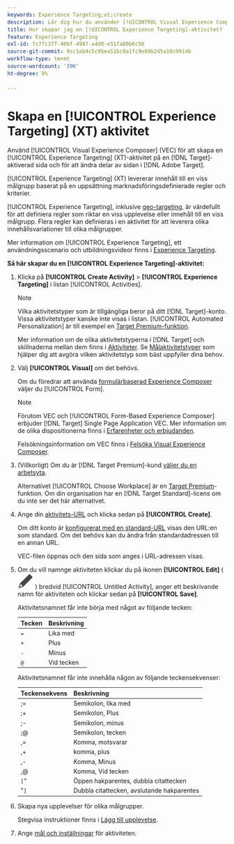 ```yaml
---
keywords: Experience Targeting;xt;create
description: Lär dig hur du använder [!UICONTROL Visual Experience Composer] (VEC) i [!DNL Adobe Target]  för att skapa en [!UICONTROL Experience Targeting]-aktivitet (XT).
title: Hur skapar jag en [!UICONTROL Experience Targeting]-aktivitet?
feature: Experience Targeting
exl-id: fc7fc37f-40bf-4947-a4d0-e51fa09b6c56
source-git-commit: 9cc1eb4c5c95ea51bc0a1fc9e89b245a18c9914b
workflow-type: tm+mt
source-wordcount: '396'
ht-degree: 0%

---
```


# Skapa en [!UICONTROL Experience Targeting] (XT) aktivitet

Använd [!UICONTROL Visual Experience Composer] (VEC) för att skapa en [!UICONTROL Experience Targeting] (XT)-aktivitet på en [!DNL Target]-aktiverad sida och för att ändra delar av sidan i [!DNL Adobe Target].

[!UICONTROL Experience Targeting] (XT) levererar innehåll till en viss målgrupp baserat på en uppsättning marknadsföringsdefinierade regler och kriterier.

[!UICONTROL Experience Targeting], inklusive [geo-targeting](/help/main/c-target/c-audiences/c-target-rules/geo.md), är värdefullt för att definiera regler som riktar en viss upplevelse eller innehåll till en viss målgrupp. Flera regler kan definieras i en aktivitet för att leverera olika innehållsvariationer till olika målgrupper.

Mer information om [!UICONTROL Experience Targeting], ett användningsscenario och utbildningsvideor finns i [Experience Targeting](/help/main/c-activities/t-experience-target/experience-target.md).

**Så här skapar du en [!UICONTROL Experience Targeting]-aktivitet:**

1. Klicka på **[!UICONTROL Create Activity]** > **[!UICONTROL Experience Targeting]** i listan [!UICONTROL Activities].

   >[!NOTE]
   >
   >Vilka aktivitetstyper som är tillgängliga beror på ditt [!DNL Target]-konto. Vissa aktivitetstyper kanske inte visas i listan. [!UICONTROL Automated Personalization] är till exempel en [Target Premium-funktion](/help/main/c-intro/intro.md#premium).
   >
   >Mer information om de olika aktivitetstyperna i [!DNL Target] och skillnaderna mellan dem finns i [Aktiviteter](/help/main/c-activities/activities.md#concept_D317A95A1AB54674BA7AB65C7985BA03). Se [Målaktivitetstyper](/help/main/c-activities/target-activities-guide.md) som hjälper dig att avgöra vilken aktivitetstyp som bäst uppfyller dina behov.

1. Välj **[!UICONTROL Visual]** om det behövs.

   Om du föredrar att använda [formulärbaserad Experience Composer](/help/main/c-experiences/form-experience-composer.md) väljer du [!UICONTROL Form].

   >[!NOTE]
   >
   >Förutom VEC och [!UICONTROL Form-Based Experience Composer] erbjuder [!DNL Target] Single Page Application VEC. Mer information om de olika dispositionerna finns i [Erfarenheter och erbjudanden](/help/main/c-experiences/experiences.md).
   >
   >Felsökningsinformation om VEC finns i [Felsöka Visual Experience Composer](/help/main/c-experiences/c-visual-experience-composer/r-troubleshoot-composer/troubleshoot-composer.md).

1. (Villkorligt) Om du är [!DNL Target Premium]-kund [väljer du en arbetsyta](/help/main/administrating-target/c-user-management/property-channel/property-channel.md).

   Alternativet [!UICONTROL Choose Workplace] är en [Target Premium](/help/main/c-intro/intro.md)-funktion. Om din organisation har en [!DNL Target Standard]-licens om du inte ser det här alternativet.

1. Ange din [aktivitets-URL](/help/main/c-activities/t-experience-target/t-xt-create/xt-activity-url.md#concept_D28549AAA0A14E3BB5F05F32BE8ABC90) och klicka sedan på **[!UICONTROL Create]**.

   Om ditt konto är [konfigurerat med en standard-URL](/help/main/administrating-target/visual-experience-composer-set-up.md) visas den URL:en som standard. Om det behövs kan du ändra från standardadressen till en annan URL.

   VEC-filen öppnas och den sida som anges i URL-adressen visas.

1. Om du vill namnge aktiviteten klickar du på ikonen **[!UICONTROL Edit]** ( ![Redigera-ikon](/help/main/assets/icons/Edit.svg) ) bredvid [!UICONTROL Untitled Activity], anger ett beskrivande namn för aktiviteten och klickar sedan på **[!UICONTROL Save]**.

   Aktivitetsnamnet får inte börja med något av följande tecken:

   | Tecken | Beskrivning |
   |--- |--- |
   | `=` | Lika med |
   | `+` | Plus |
   | `-` | Minus |
   | `@` | Vid tecken |

   Aktivitetsnamnet får inte innehålla någon av följande teckensekvenser:

   | Teckensekvens | Beskrivning |
   |--- |--- |
   | ;= | Semikolon, lika med |
   | ;+ | Semikolon, Plus |
   | ;- | Semikolon, minus |
   | ;@ | Semikolon, tecken |
   | ,= | Komma, motsvarar |
   | ,+ | komma, plus |
   | ,- | Komma, Minus |
   | ,@ | Komma, Vid tecken |
   | `[`&quot; | Öppen hakparentes, dubbla citattecken |
   | &quot;`]` | Dubbla citattecken, avslutande hakparentes |

1. Skapa nya upplevelser för olika målgrupper.

   Stegvisa instruktioner finns i [Lägg till upplevelse](/help/main/c-activities/t-experience-target/t-xt-create/xt-add-experience.md).

1. Ange [mål och inställningar](/help/main/c-activities/t-experience-target/t-xt-create/xt-goals-and-settings.md#reference_B25389FD6F3A4989801E740364B089CC) för aktiviteten.
